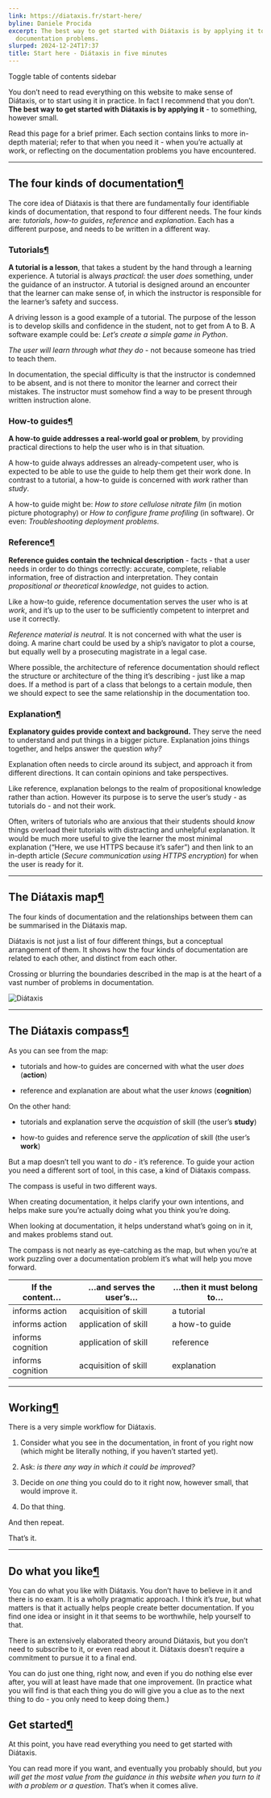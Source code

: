 ```yaml
---
link: https://diataxis.fr/start-here/
byline: Daniele Procida
excerpt: The best way to get started with Diátaxis is by applying it to
  documentation problems.
slurped: 2024-12-24T17:37
title: Start here - Diátaxis in five minutes
---
```


Toggle table of contents sidebar

You don’t need to read everything on this website to make sense of Diátaxis, or to start using it in practice. In fact I recommend that you don’t. **The best way to get started with Diátaxis is by applying it** - to something, however small.

Read this page for a brief primer. Each section contains links to more in-depth material; refer to that when you need it - when you’re actually at work, or reflecting on the documentation problems you have encountered.

---

## The four kinds of documentation[¶](https://diataxis.fr/start-here/#the-four-kinds-of-documentation "Link to this heading")

The core idea of Diátaxis is that there are fundamentally four identifiable kinds of documentation, that respond to four different needs. The four kinds are: _tutorials_, _how-to guides_, _reference_ and _explanation_. Each has a different purpose, and needs to be written in a different way.

### Tutorials[¶](https://diataxis.fr/start-here/#tutorials "Link to this heading")

**A tutorial is a lesson**, that takes a student by the hand through a learning experience. A tutorial is always _practical_: the user _does_ something, under the guidance of an instructor. A tutorial is designed around an encounter that the learner can make sense of, in which the instructor is responsible for the learner’s safety and success.

A driving lesson is a good example of a tutorial. The purpose of the lesson is to develop skills and confidence in the student, not to get from A to B. A software example could be: _Let’s create a simple game in Python_.

_The user will learn through what they do_ - not because someone has tried to teach them.

In documentation, the special difficulty is that the instructor is condemned to be absent, and is not there to monitor the learner and correct their mistakes. The instructor must somehow find a way to be present through written instruction alone.

### How-to guides[¶](https://diataxis.fr/start-here/#how-to-guides "Link to this heading")

**A how-to guide addresses a real-world goal or problem**, by providing practical directions to help the user who is in that situation.

A how-to guide always addresses an already-competent user, who is expected to be able to use the guide to help them get their work done. In contrast to a tutorial, a how-to guide is concerned with _work_ rather than _study_.

A how-to guide might be: _How to store cellulose nitrate film_ (in motion picture photography) or _How to configure frame profiling_ (in software). Or even: _Troubleshooting deployment problems_.

### Reference[¶](https://diataxis.fr/start-here/#reference "Link to this heading")

**Reference guides contain the technical description** - facts - that a user needs in order to do things correctly: accurate, complete, reliable information, free of distraction and interpretation. They contain _propositional or theoretical knowledge_, not guides to action.

Like a how-to guide, reference documentation serves the user who is at _work_, and it’s up to the user to be sufficiently competent to interpret and use it correctly.

_Reference material is neutral._ It is not concerned with what the user is doing. A marine chart could be used by a ship’s navigator to plot a course, but equally well by a prosecuting magistrate in a legal case.

Where possible, the architecture of reference documentation should reflect the structure or architecture of the thing it’s describing - just like a map does. If a method is part of a class that belongs to a certain module, then we should expect to see the same relationship in the documentation too.

### Explanation[¶](https://diataxis.fr/start-here/#explanation "Link to this heading")

**Explanatory guides provide context and background.** They serve the need to understand and put things in a bigger picture. Explanation joins things together, and helps answer the question _why?_

Explanation often needs to circle around its subject, and approach it from different directions. It can contain opinions and take perspectives.

Like reference, explanation belongs to the realm of propositional knowledge rather than action. However its purpose is to serve the user’s study - as tutorials do - and not their work.

Often, writers of tutorials who are anxious that their students should _know_ things overload their tutorials with distracting and unhelpful explanation. It would be much more useful to give the learner the most minimal explanation (“Here, we use HTTPS because it’s safer”) and then link to an in-depth article (_Secure communication using HTTPS encryption_) for when the user is ready for it.

---

## The Diátaxis map[¶](https://diataxis.fr/start-here/#the-diataxis-map "Link to this heading")

The four kinds of documentation and the relationships between them can be summarised in the Diátaxis map.

Diátaxis is not just a list of four different things, but a conceptual arrangement of them. It shows how the four kinds of documentation are related to each other, and distinct from each other.

Crossing or blurring the boundaries described in the map is at the heart of a vast number of problems in documentation.

![Diátaxis](https://diataxis.fr/_images/diataxis.png)

---

## The Diátaxis compass[¶](https://diataxis.fr/start-here/#the-diataxis-compass "Link to this heading")

As you can see from the map:

- tutorials and how-to guides are concerned with what the user _does_ (**action**)
    
- reference and explanation are about what the user _knows_ (**cognition**)
    

On the other hand:

- tutorials and explanation serve the _acquistion_ of skill (the user’s **study**)
    
- how-to guides and reference serve the _application_ of skill (the user’s **work**)
    

But a map doesn’t tell you want to _do_ - it’s reference. To guide your action you need a different sort of tool, in this case, a kind of Diátaxis compass.

The compass is useful in two different ways.

When creating documentation, it helps clarify your own intentions, and helps make sure you’re actually doing what you think you’re doing.

When looking at documentation, it helps understand what’s going on in it, and makes problems stand out.

The compass is not nearly as eye-catching as the map, but when you’re at work puzzling over a documentation problem it’s what will help you move forward.

  
|If the content…|…and serves the user’s…|…then it must belong to…|
|---|---|---|
|informs action|acquisition of skill|a tutorial|
|informs action|application of skill|a how-to guide|
|informs cognition|application of skill|reference|
|informs cognition|acquisition of skill|explanation|

---

## Working[¶](https://diataxis.fr/start-here/#working "Link to this heading")

There is a very simple workflow for Diátaxis.

1. Consider what you see in the documentation, in front of you right now (which might be literally nothing, if you haven’t started yet).
    
2. Ask: _is there any way in which it could be improved?_
    
3. Decide on _one_ thing you could do to it right now, however small, that would improve it.
    
4. Do that thing.
    

And then repeat.

That’s it.

---

## Do what you like[¶](https://diataxis.fr/start-here/#do-what-you-like "Link to this heading")

You can do what you like with Diátaxis. You don’t have to believe in it and there is no exam. It is a wholly pragmatic approach. I think it’s _true_, but what matters is that it actually helps people create better documentation. If you find one idea or insight in it that seems to be worthwhile, help yourself to that.

There is an extensively elaborated theory around Diátaxis, but you don’t need to subscribe to it, or even read about it. Diátaxis doesn’t require a commitment to pursue it to a final end.

You can do just one thing, right now, and even if you do nothing else ever after, you will at least have made that one improvement. (In practice what you will find is that each thing you do will give you a clue as to the next thing to do - you only need to keep doing them.)

## Get started[¶](https://diataxis.fr/start-here/#get-started "Link to this heading")

At this point, you have read everything you need to get started with Diátaxis.

You can read more if you want, and eventually you probably should, but _you will get the most value from the guidance in this website when you turn to it with a problem or a question_. That’s when it comes alive.